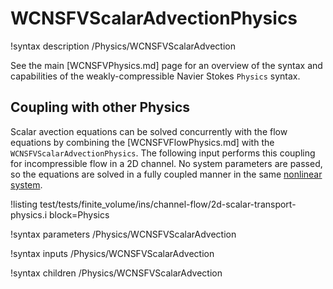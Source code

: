 # WCNSFVScalarAdvectionPhysics

!syntax description /Physics/WCNSFVScalarAdvection

See the main [WCNSFVPhysics.md] page for an overview of the syntax and capabilities of the
weakly-compressible Navier Stokes `Physics` syntax.

## Coupling with other Physics

Scalar avection equations can be solved concurrently with the flow equations by combining the [WCNSFVFlowPhysics.md] with the `WCNSFVScalarAdvectionPhysics`.
The following input performs this coupling for incompressible flow in a 2D channel.
No system parameters are passed, so the equations are solved in a fully coupled manner in the same [nonlinear system](systems/NonlinearSystem.md).

!listing test/tests/finite_volume/ins/channel-flow/2d-scalar-transport-physics.i block=Physics

!syntax parameters /Physics/WCNSFVScalarAdvection

!syntax inputs /Physics/WCNSFVScalarAdvection

!syntax children /Physics/WCNSFVScalarAdvection
